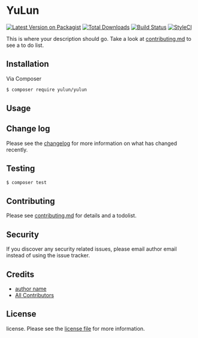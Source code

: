 # YuLun

[![Latest Version on Packagist][ico-version]][link-packagist]
[![Total Downloads][ico-downloads]][link-downloads]
[![Build Status][ico-travis]][link-travis]
[![StyleCI][ico-styleci]][link-styleci]

This is where your description should go. Take a look at [contributing.md](contributing.md) to see a to do list.

## Installation

Via Composer

``` bash
$ composer require yulun/yulun
```

## Usage

## Change log

Please see the [changelog](changelog.md) for more information on what has changed recently.

## Testing

``` bash
$ composer test
```

## Contributing

Please see [contributing.md](contributing.md) for details and a todolist.

## Security

If you discover any security related issues, please email author email instead of using the issue tracker.

## Credits

- [author name][link-author]
- [All Contributors][link-contributors]

## License

license. Please see the [license file](license.md) for more information.

[ico-version]: https://img.shields.io/packagist/v/yulun/yulun.svg?style=flat-square
[ico-downloads]: https://img.shields.io/packagist/dt/yulun/yulun.svg?style=flat-square
[ico-travis]: https://img.shields.io/travis/yulun/yulun/master.svg?style=flat-square
[ico-styleci]: https://styleci.io/repos/12345678/shield

[link-packagist]: https://packagist.org/packages/yulun/yulun
[link-downloads]: https://packagist.org/packages/yulun/yulun
[link-travis]: https://travis-ci.org/yulun/yulun
[link-styleci]: https://styleci.io/repos/12345678
[link-author]: https://github.com/yulun
[link-contributors]: ../../contributors
